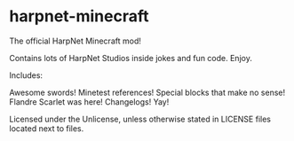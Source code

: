 # harpnet-minecraft
The official HarpNet Minecraft mod!

Contains lots of HarpNet Studios inside jokes and fun code. Enjoy.

Includes:

Awesome swords!
Minetest references!
Special blocks that make no sense!
Flandre Scarlet was here!
Changelogs!
Yay!

Licensed under the Unlicense, unless otherwise stated in LICENSE files located next to files.
